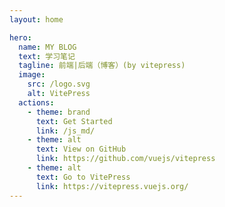 ```yaml
---
layout: home

hero:
  name: MY BLOG
  text: 学习笔记
  tagline: 前端|后端（博客）(by vitepress)
  image:
    src: /logo.svg
    alt: VitePress
  actions:
    - theme: brand
      text: Get Started
      link: /js_md/
    - theme: alt
      text: View on GitHub
      link: https://github.com/vuejs/vitepress
    - theme: alt
      text: Go to VitePress
      link: https://vitepress.vuejs.org/
---
```


<style>
  :root {
  --vp-home-hero-name-color: transparent;
  --vp-home-hero-name-background: -webkit-linear-gradient(120deg, #bd34fe, #41d1ff);
}
</style>
